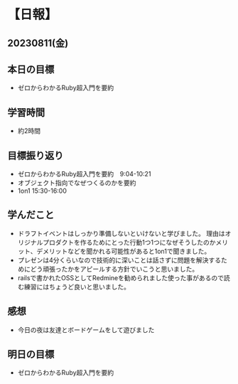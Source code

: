 # 【日報】
## 20230811(金)
## 本日の目標
- ゼロからわかるRuby超入門を要約
## 学習時間
- 約2時間

## 目標振り返り
- ゼロからわかるRuby超入門を要約　9:04-10:21
- オブジェクト指向でなぜつくるのかを要約
- 1on1 15:30-16:00

## 学んだこと
- ドラフトイベントはしっかり準備しないといけないと学びました。
理由はオリジナルプロダクトを作るためにとった行動1つ1つになぜそうしたのかメリット、デメリットなどを聞かれる可能性があると1on1で聞きました。
- プレゼンは4分くらいなので技術的に深いことは話さずに問題を解決するためにどう頑張ったかをアピールする方針でいこうと思いました。
- railsで書かれたOSSとしてRedmineを勧められました使った事があるので読む練習にはちょうど良いと思いました。

## 感想
- 今日の夜は友達とボードゲームをして遊びました
## 明日の目標
- ゼロからわかるRuby超入門を要約
